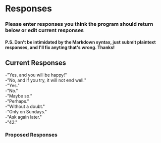 # Responses
### Please enter responses you think the program should return below or edit current responses
#### P.S. Don't be intimidated by the Markdown syntax, just submit plaintext responses, and I'll fix anyting that's wrong. Thanks!
## Current Responses
-"Yes, and you will be happy!"  
-"No, and if you try, it will not end well."  
-"Yes."  
-"No."  
-"Maybe so."  
-"Perhaps."  
-"Without a doubt."  
-"Only on Sundays."  
-"Ask again later."  
-"42."  
### Proposed Responses
